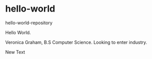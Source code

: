 # hello-world
hello-world-repository


Hello World. 

Veronica Graham, B.S Computer Science. Looking to enter industry.


New Text
